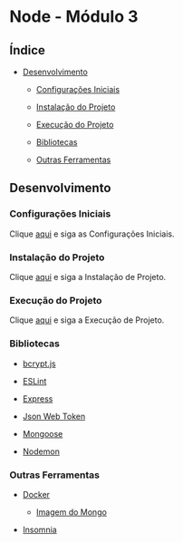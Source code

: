 # Node - Módulo 3

## Índice

- [Desenvolvimento](#desenvolvimento)

  - [Configurações Iniciais](#configurações-iniciais)

  - [Instalação do Projeto](#instalação-do-projeto)

  - [Execução do Projeto](#execução-do-projeto)

  - [Bibliotecas](#bibliotecas)

  - [Outras Ferramentas](#outras-ferramentas)

## Desenvolvimento

### Configurações Iniciais

Clique [aqui](https://github.com/osvaldokalvaitir/projects-settings/blob/master/README.md) e siga as Configurações Iniciais.

### Instalação do Projeto

Clique [aqui](https://github.com/osvaldokalvaitir/projects-settings/blob/master/nodejs/nodejs.md) e siga a Instalação de Projeto.

### Execução do Projeto

Clique [aqui](https://github.com/osvaldokalvaitir/projects-settings/blob/master/nodejs/nodejs.md) e siga a Execução de Projeto.

### Bibliotecas

- [bcrypt.js](https://github.com/osvaldokalvaitir/projects-settings/blob/master/nodejs/libs/bcryptjs.md)

- [ESLint](https://github.com/osvaldokalvaitir/projects-settings/blob/master/nodejs/libs/eslint.md)

- [Express](https://github.com/osvaldokalvaitir/projects-settings/blob/master/nodejs/libs/express.md)

- [Json Web Token](https://github.com/osvaldokalvaitir/projects-settings/blob/master/nodejs/libs/jsonwebtoken.md)

- [Mongoose](https://github.com/osvaldokalvaitir/projects-settings/blob/master/nodejs/libs/mongoose.md)

- [Nodemon](https://github.com/osvaldokalvaitir/projects-settings/blob/master/nodejs/libs/nodemon.md)

### Outras Ferramentas

- [Docker](https://github.com/osvaldokalvaitir/projects-settings/blob/master/docker/docker.md)

  - [Imagem do Mongo](https://github.com/osvaldokalvaitir/projects-settings/blob/master/docker/images/mongodb.md)

- [Insomnia](https://github.com/osvaldokalvaitir/projects-settings/blob/master/api/insomnia.md)
